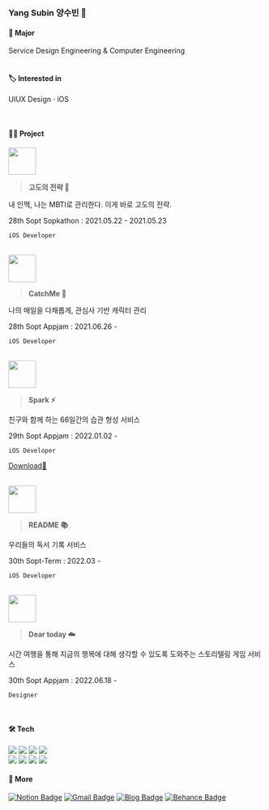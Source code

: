 ### Yang Subin 양수빈 👾 


#### 🏫 Major
Service Design Engineering & Computer Engineering   
<br>
   
#### 🏷 Interested in
UIUX Design · iOS

<br>

#### 👩‍💻 Project
<!--| Service | Duration | Part | 📎 | 🍎 |
|:------|:------|:------|:------|:------|
| 🥔  고도의 전략 | 28th Sopt Sopkathon | iOS Developer | [28th-SOPKATON](https://github.com/28th-SOPKATON) | - |
| 👻 CatchMe | 28th Sopt Appjam | iOS Developer | [TeamCatchMe](https://github.com/TeamCatchMe) | - |
|  ⚡️ Spark | 29th Sopt SopKathon | iOS Developer | [TeamSparker](https://github.com/TeamSparker) | [download🪄](https://apps.apple.com/kr/app/spark-%EC%8A%A4%ED%8C%8C%ED%81%AC-%EC%B9%9C%EA%B5%AC%EC%99%80-%EC%8A%B5%EA%B4%80-%EA%B4%80%EB%A6%AC/id1605811861) |
| 📚 README | 30th Sopt-Term | iOS Developer | [TEAMREADME](https://github.com/TEAM-README) | - |
| ☁️ Dear today | 30th Sopt Appjam | Designer | | |

<img src="https://user-images.githubusercontent.com/81167570/183817341-4fb669a0-a3d0-42a0-adf5-abef1858b183.png" width=60 height=60/>-->

<img src="https://user-images.githubusercontent.com/81167570/183817341-4fb669a0-a3d0-42a0-adf5-abef1858b183.png" width=54 height=54/>

> **고도의 전략 🥔**

내 인맥, 나는 MBTI로 관리한다. 이게 바로 고도의 전략.

28th Sopt Sopkathon : 2021.05.22 - 2021.05.23

`iOS Developer`

<br>

<img src="https://user-images.githubusercontent.com/81167570/184465672-2e5648f5-77bd-48b4-b25c-ed78be3a8bcd.png" width=54 height=54/>

> **CatchMe 👾**

나의 매일을 다채롭게, 관심사 기반 캐릭터 관리

28th Sopt Appjam : 2021.06.26 -

`iOS Developer`

<br>

<img src="https://user-images.githubusercontent.com/81167570/184465765-882581b5-9749-4fa8-ba15-b9a23827a713.png" width=54 height=54/>

> **Spark ⚡️**

친구와 함께 하는 66일간의 습관 형성 서비스

29th Sopt Appjam : 2022.01.02 -

`iOS Developer`

[Download👏](https://apps.apple.com/kr/app/spark-%EC%8A%A4%ED%8C%8C%ED%81%AC-%EC%B9%9C%EA%B5%AC%EC%99%80-%EC%8A%B5%EA%B4%80-%EA%B4%80%EB%A6%AC/id1605811861)

<br>

<img src="https://user-images.githubusercontent.com/81167570/184465852-cb05e110-a363-44d6-bcb1-729cc3c908c3.png" width=54 height=54/>

>**README 📚**

우리들의 독서 기록 서비스

30th Sopt-Term : 2022.03 - 

`iOS Developer`

<br>

<img src="https://user-images.githubusercontent.com/81167570/184465819-dbdba8ec-3fe4-4104-b5d4-8d879dd6a371.png" width=54 height=54/>

>**Dear today ☁️**

시간 여행을 통해 지금의 행복에 대해 생각할 수 있도록 도와주는 스토리텔링 게임 서비스

30th Sopt Appjam : 2022.06.18 -

`Designer`

<br>


#### 🛠 Tech
<img src="https://img.shields.io/badge/Swift-FA7343?style=flat-square&logo=Swift&logoColor=white"/> <img src="https://img.shields.io/badge/HTML5-E34F26?style=flat-square&logo=HTML5&logoColor=white"/> <img src="https://img.shields.io/badge/CSS3-1572B6?style=flat-square&logo=CSS3&logoColor=white"/> <img src="https://img.shields.io/badge/Python-3766AB?style=flat-square&logo=Python&logoColor=white"/>      
<img src="https://img.shields.io/badge/Figma-292929?style=flat-square&logo=Figma&logoColor=white"/> <img src="https://img.shields.io/badge/Adobe XD-700f59?style=flat-square&logo=Adobe XD&logoColor=white"/> <img src="https://img.shields.io/badge/Adobe Illustrator-FF9A00?style=flat-square&logo=Adobe Illustrator&logoColor=white"/> <img src="https://img.shields.io/badge/Adobe After Effects-6661b8?style=flat-square&logo=Adobe After Effects&logoColor=white"/>


#### 💭 More
[![Notion Badge](https://img.shields.io/badge/Portfolio-000000?style=flat-square&logo=Notion&logoColor=white)](https://nosy-repair-8a6.notion.site/Portfolio-59ff5c49ab5948d7825aa797033bd045) 
[![Gmail Badge](https://img.shields.io/badge/Gmail-d14836?style=flat-square&logo=Gmail&logoColor=white&link=mailto:snugyun01@gmail.com)](mailto:cindy010670@gmail.com)
[![Blog Badge](https://img.shields.io/badge/Blog-624ea6?style=flat-square&logo=GitHub&logoColor=white)](https://yang-subinn.tistory.com/)
[![Behance Badge](https://img.shields.io/badge/Behance-1769FF?style=flat-square&logo=Behance&logoColor=white)](https://www.behance.net/cindy01067a2ab)




